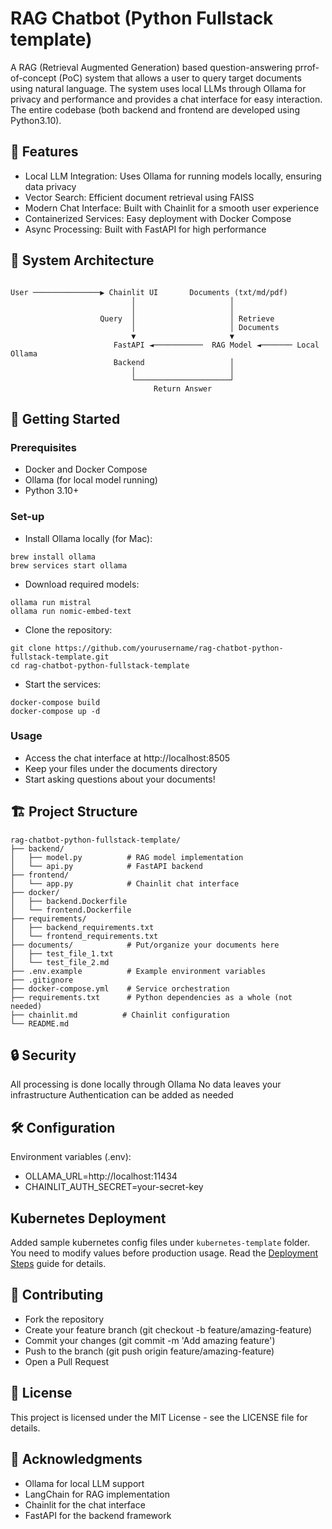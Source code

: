 # RAG Chatbot (Python Fullstack template)

A RAG (Retrieval Augmented Generation) based question-answering prrof-of-concept (PoC) system that allows a user to query target documents using natural language. The system uses local LLMs through Ollama for privacy and performance and provides a chat interface for easy interaction. The entire codebase (both backend and frontend are developed using Python3.10).

## 🌟 Features

* Local LLM Integration: Uses Ollama for running models locally, ensuring data privacy
* Vector Search: Efficient document retrieval using FAISS
* Modern Chat Interface: Built with Chainlit for a smooth user experience
* Containerized Services: Easy deployment with Docker Compose
* Async Processing: Built with FastAPI for high performance

## 🔧 System Architecture
```
        
User ───────────────▶ Chainlit UI       Documents (txt/md/pdf)
                           │                     │
                           │                     │
                    Query  │                     │ Retrieve
                           │                     │ Documents
                           ▼                     ▼
                       FastAPI ◄───────────  RAG Model ◄─────── Local Ollama
                       Backend                   │
                           │                     │
                           └─────────────────────┘
                                Return Answer
```

## 🚀 Getting Started
### Prerequisites

* Docker and Docker Compose
* Ollama (for local model running)
* Python 3.10+


### Set-up

* Install Ollama locally (for Mac): 
```
brew install ollama
brew services start ollama
```

* Download required models: 
```
ollama run mistral
ollama run nomic-embed-text
```

* Clone the repository:
```
git clone https://github.com/yourusername/rag-chatbot-python-fullstack-template.git
cd rag-chatbot-python-fullstack-template
```

* Start the services:
```
docker-compose build
docker-compose up -d
```

### Usage

* Access the chat interface at http://localhost:8505
* Keep your files under the documents directory
* Start asking questions about your documents!

## 🏗️ Project Structure
```
rag-chatbot-python-fullstack-template/
├── backend/
│   ├── model.py          # RAG model implementation
│   └── api.py            # FastAPI backend
├── frontend/
│   └── app.py            # Chainlit chat interface
├── docker/
│   ├── backend.Dockerfile
│   └── frontend.Dockerfile
├── requirements/
│   ├── backend_requirements.txt
│   └── frontend_requirements.txt
├── documents/            # Put/organize your documents here
│   ├── test_file_1.txt 
│   └── test_file_2.md
├── .env.example          # Example environment variables
├── .gitignore
├── docker-compose.yml    # Service orchestration
├── requirements.txt      # Python dependencies as a whole (not needed)
├── chainlit.md          # Chainlit configuration
└── README.md
```

## 🔒 Security

All processing is done locally through Ollama
No data leaves your infrastructure
Authentication can be added as needed


## 🛠️ Configuration
Environment variables (.env):
* OLLAMA_URL=http://localhost:11434
* CHAINLIT_AUTH_SECRET=your-secret-key


## Kubernetes Deployment
Added sample kubernetes config files under `kubernetes-template` folder. 
You need to modify values before production usage.
Read the [Deployment Steps](kubernetes-template/README-kubernetes.md) guide for details.


## 🤝 Contributing

* Fork the repository
* Create your feature branch (git checkout -b feature/amazing-feature)
* Commit your changes (git commit -m 'Add amazing feature')
* Push to the branch (git push origin feature/amazing-feature)
* Open a Pull Request

## 📝 License
This project is licensed under the MIT License - see the LICENSE file for details.


## 🙏 Acknowledgments

* Ollama for local LLM support
* LangChain for RAG implementation
* Chainlit for the chat interface
* FastAPI for the backend framework